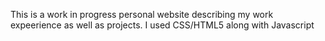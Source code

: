 This is a work in progress personal website describing my work expeerience as well as projects.
I used CSS/HTML5 along with Javascript
